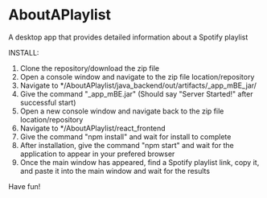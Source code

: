 # AboutAPlaylist
A desktop app that provides detailed information about a Spotify playlist

INSTALL:

1) Clone the repository/download the zip file
2) Open a console window and navigate to the zip file location/repository
3) Navigate to */AboutAPlaylist/java_backend/out/artifacts/_app_mBE_jar/
4) Give the command "_app_mBE.jar" (Should say "Server Started!" after successful start)
5) Open a new console window and navigate back to the zip file location/repository
6) Navigate to */AboutAPlaylist/react_frontend
7) Give the command "npm install" and wait for install to complete
8) After installation, give the command "npm start" and wait for the application to appear in your prefered browser
9) Once the main window has appeared, find a Spotify playlist link, copy it, and paste it into the main window and wait for the results

Have fun! 
